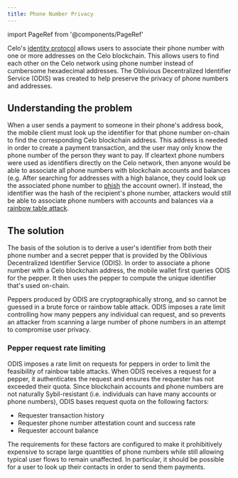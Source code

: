 ```yaml
---
title: Phone Number Privacy
---
```

import PageRef from '@components/PageRef'

Celo's [identity protocol](/celo-codebase/protocol/identity) allows users to associate their phone number with one or more addresses on the Celo blockchain.
This allows users to find each other on the Celo network using phone number instead of cumbersome hexadecimal addresses.
The Oblivious Decentralized Identifier Service (ODIS) was created to help preserve the privacy of phone numbers and addresses.

<PageRef url="/celo-codebase/protocol/odis" pageName="ODIS" />

## Understanding the problem

When a user sends a payment to someone in their phone's address book, the mobile client must look up the identifier for that phone number on-chain to find the corresponding Celo blockchain address.
This address is needed in order to create a payment transaction, and the user may only know the phone number of the person they want to pay.
If cleartext phone numbers were used as identifiers directly on the Celo network, then anyone would be able to associate all phone numbers with blockchain accounts and balances (e.g. After searching for addresses with a high balance, they could look up the associated phone number to [phish](https://wikipedia.org/wiki/Phishing) the account owner).
If instead, the identifier was the hash of the recipient's phone number, attackers would still be able to associate phone numbers with accounts and balances via a [rainbow table attack](https://wikipedia.org/wiki/Rainbow_table).

## The solution

The basis of the solution is to derive a user's identifier from both their phone number and a secret pepper that is provided by the Oblivious Decentralized Identifier Service (ODIS).
In order to associate a phone number with a Celo blockchain address, the mobile wallet first queries ODIS for the pepper.
It then uses the pepper to compute the unique identifier that's used on-chain.

Peppers produced by ODIS are cryptographically strong, and so cannot be guessed in a brute force or rainbow table attack.
ODIS imposes a rate limit controlling how many peppers any individual can request, and so prevents an attacker from scanning a large number of phone numbers in an attempt to compromise user privacy.

### Pepper request rate limiting

ODIS imposes a rate limit on requests for peppers in order to limit the feasibility of rainbow table attacks.
When ODIS receives a request for a pepper, it authenticates the request and ensures the requester has not exceeded their quota.
Since blockchain accounts and phone numbers are not naturally Sybil-resistant (i.e. individuals can have many accounts or phone numbers), ODIS bases request quota on the following factors:

- Requester transaction history
- Requester phone number attestation count and success rate
- Requester account balance

The requirements for these factors are configured to make it prohibitively expensive to scrape large quantities of phone numbers while still allowing typical user flows to remain unaffected.
In particular, it should be possible for a user to look up their contacts in order to send them payments.
